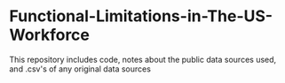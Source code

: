 # Functional-Limitations-in-The-US-Workforce
This repository includes code, notes about the public data sources used, and .csv's of any original data sources

